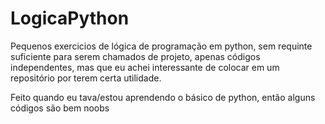 # LogicaPython
Pequenos exercicios de lógica de programação em python, sem requinte suficiente para serem chamados de projeto, apenas
códigos independentes, mas que eu achei interessante de colocar em um repositório por terem certa utilidade. 

Feito quando eu tava/estou aprendendo o básico de python, então alguns códigos são bem noobs 
